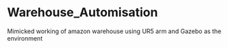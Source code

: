 # Warehouse_Automisation
Mimicked working of amazon warehouse using UR5 arm and Gazebo as the environment
